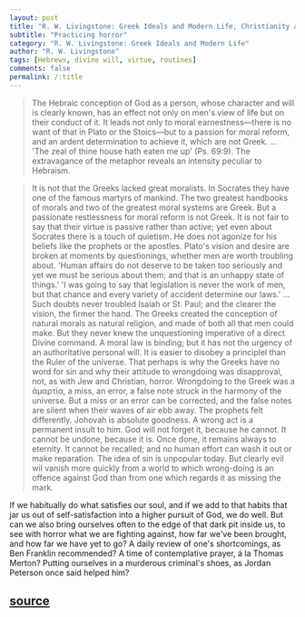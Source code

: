 ```yaml
---
layout: post
title: "R. W. Livingstone: Greek Ideals and Modern Life, Christianity and Hellenism"
subtitle: "Practicing horror"
category: "R. W. Livingstone: Greek Ideals and Modern Life"
author: "R. W. Livingstone"
tags: [Hebrews, divine will, virtue, routines]
comments: false
permalink: /:title
---
```


> The Hebraic conception of God as a person, whose character and will is clearly known, has an effect not only on men's view of life but on their conduct of it. It leads not only to moral earnestness—there is no want of that in Plato or the Stoics—but to a passion for moral reform, and an ardent determination to achieve it, which are not Greek. ... 'The zeal of thine house hath eaten me up' (Ps. 69:9). The extravagance of the metaphor reveals an intensity peculiar to Hebraism.

> It is not that the Greeks lacked great moralists. In Socrates they have one of the famous martyrs of mankind. The two greatest handbooks of morals and two of the greatest moral systems are Greek. But a passionate restlessness for moral reform is not Greek. It is not fair to say that their virtue is passive rather than active; yet even about Socrates there is a touch of quietism. He does not agonize for his beliefs like the prophets or the apostles. Plato's vision and desire are broken at moments by questionings, whether men are worth troubling about. 'Human affairs do not deserve to be taken too seriously and yet we must be serious about them; and that is an unhappy state of things.' 'I was going to say that legislation is never the work of men, but that chance and every variety of accident determine our laws.' ... Such doubts never troubled Isaiah or St. Paul; and the clearer the vision, the firmer the hand. The Greeks created the conception of natural morals as natural religion, and made of both all that men could make. But they never knew the unquestioning imperative of a direct Divine command. A moral law is binding; but it has not the urgency of an authoritative personal will. It is easier to disobey a principlel than the Ruler of the universe. That perhaps is why the Greeks have no word for sin and why their attitude to wrongdoing was disapproval, not, as with Jew and Christian, horror. Wrongdoing to the Greek was a ἁμαρτία, a miss, an error, a false note struck in the harmony of the universe. But a miss or an error can be corrected, and the false notes are silent when their waves of air ebb away. The prophets felt differently. Johovah is absolute goodness. A wrong act is a permanent insult to him. God will not forget it, because he cannot. It cannot be undone, because it is. Once done, it remains always to eternity. It cannot be recalled; and no human effort can wash it out or make reparation. The idea of sin is unpopular today. But clearly evil wil vanish more quickly from a world to which wrong-doing is an offence against God than from one which regards it as missing the mark.

If we habitually do what satisfies our soul, and if we add to that habits that jar us out of self-satisfaction into a higher pursuit of God, we do well. But can we also bring ourselves often to the edge of that dark pit inside us, to see with horror what we are fighting against, how far we've been brought, and how far we have yet to go? A daily review of one's shortcomings, as Ben Franklin recommended? A time of contemplative prayer, á la Thomas Merton? Putting ourselves in a murderous criminal's shoes, as Jordan Peterson once said helped him?

<h2 class="post-source"><a href="https://archive.org/stream/greekidealsmoder00livi#page/156"><i class="fas fa-book" aria-hidden="true"></i> source</a></h2>